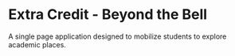 # Extra Credit - Beyond the Bell
A single page application designed to mobilize students to explore academic places.



